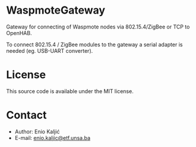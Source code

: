 WaspmoteGateway
===============
Gateway for connecting of Waspmote nodes via 802.15.4/ZigBee or TCP to OpenHAB.

To connect 802.15.4 / ZigBee modules to the gateway a serial adapter is needed (eg. USB-UART converter).

License
=======
This source code is available under the MIT license.

Contact
=======
- Author: Enio Kaljić
- E-mail: enio.kaljic@etf.unsa.ba
